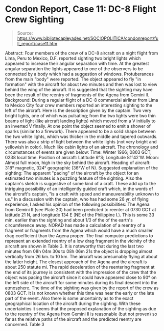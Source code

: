 # Condon Report, Case 11: DC-8 Flight Crew Sighting

> Source: https://www.bibliotecapleyades.net/SOCIOPOLITICA/condonreport/full_report/case11.htm

Abstract:
Four members of the crew of a DC-8 aircraft on a night flight from Lima, Peru to Mexico, D.F. reported sighting two bright lights which appeared to increase their angular separation with time. At the greatest angular separation the lights appeared to one of the observers to be connected by a body which had a suggestion of windows. Protuberances from the main "body" were reported. The object appeared to fly "in formation" with the aircraft for about two minutes and then was lost to view behind the wing of the aircraft.
It is suggested that the sighting may have been the result of the reentry of fragments of the Agena from Gemini II.
Background:
During a regular flight of a DC-8 commercial airliner from Lima to Mexico City four crew members reported an interesting sighting to the left of the aircraft. Here is the description given by the captain.
Two very bright lights, one of which was pulsating; from the two lights were two thin beams of light (like aircraft landing lights) which moved from a V initially to an inverted V finally. At one point the object seemed to emit a shower of sparks (similar to a firework). There appeared to be a solid shape between the two white lights, which was thicker in the middle and tapered outwards. There was also a strip of light between
the white lights (not very bright and yellowish in color). Much like cabin lights of an aircraft.
The chronology and circumstances of events are given below:
Time: Winter 1966; 0803 GCT; 0238 local time.
Position of aircraft: Latitude 6°S; Longitude 81°42'W.
Moon: Almost full moon, high in the sky behind the aircraft.
Heading of aircraft: 318° magnetic, 324° geographic (36°W of N).
Suggested explanation of the sighting:
The apparent "pacing" of the aircraft by the object for an estimated two minutes is a puzzling feature of the sighting. Also the captain's sketch is suggestive of some kind of a craft. These add up to the intriguing possibility of an intelligently guided craft which, in the words of the aircraft's captain, "is a craft with speed and maneuverability unknown to us."
In a discussion with the captain, who has had some 26 yr. of flying experience, I asked his opinion of the following possibilities:
The Agena from Gemini II (see Plate 20) had been predicted to reenter at 0730 GCT at latitude 21 N, and longitude 134 E (NE of the Philippine I.). This is some 33 min. earlier than the sighting and about 1/3 of the of the earth's circumference away. NORAD has made a calculation of a reentry of a fragment or fragments from the Agena which would have a much smaller drag coefficient than the Agena proper. The final computer predictions to represent an extended reentry of a low drag fragment in the vicinity of the aircraft are shown in Table 3. It is noteworthy that during the last two minutes from 08h 04m 30s to 08h 06m 21s the object is dropping almost vertically from 26 km. to 10 km. The aircraft was presumably flying at about the latter height.
The closest approach of the Agena and the aircraft is about 250 statute mi. The rapid deceleration of the reentering fragment
at the end of its journey is consistent with the impression of the crew that the object was pacing the aircraft since it could have appeared close to 90° on the left side of the aircraft for some minutes during its final descent into the atmosphere. The time of the sighting was given by the report of the crew as 0803 GCT. It is not known whether this time was near the early or the late part of the event. Also there is some uncertainty as to the exact geographical location of the aircraft during the sighting. With these uncertainties it seems that the proposed explanation of the sighting as due to the reentry of the Agena from Gemini II is reasonable (but not proven) so far as the relative paths of the aircraft and the predicted reentry are concerned.
Table 3
